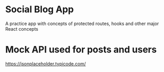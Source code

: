 # Social Blog App
A practice app with concepts of protected routes, hooks and other major React concepts

# Mock API used for posts and users
https://jsonplaceholder.typicode.com/
